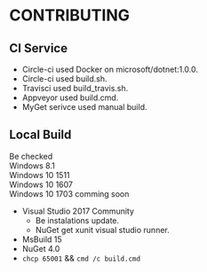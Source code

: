 # CONTRIBUTING

## CI Service
- Circle-ci used Docker on microsoft/dotnet:1.0.0.
- Circle-ci used build.sh.
- Travisci used build_travis.sh.
- Appveyor used build.cmd.
- MyGet serivce used manual build.

## Local Build
Be checked  
Windows 8.1  
Windows 10 1511  
Windows 10 1607  
Windows 10 1703 comming soon  
- Visual Studio 2017 Community
  - Be instalations update.
  - NuGet get xunit visual studio runner.
- MsBuild 15
- NuGet 4.0
- `chcp 65001` && `cmd /c build.cmd`

